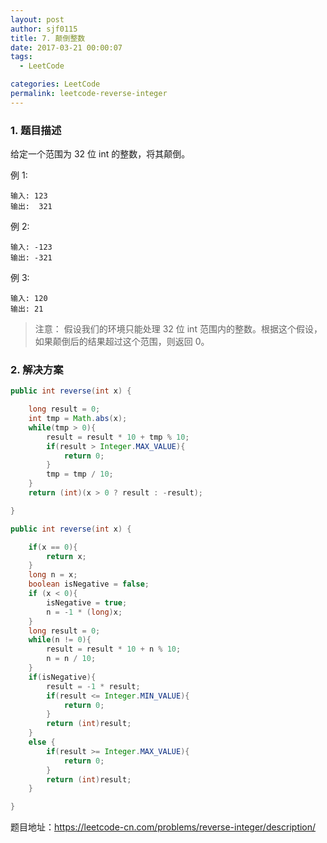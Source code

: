 ```yaml
---
layout: post
author: sjf0115
title: 7. 颠倒整数
date: 2017-03-21 00:00:07
tags:
  - LeetCode

categories: LeetCode
permalink: leetcode-reverse-integer
---
```


### 1. 题目描述

给定一个范围为 32 位 int 的整数，将其颠倒。

例 1:
```
输入: 123
输出:  321
```

例 2:
```
输入: -123
输出: -321
```

例 3:
```
输入: 120
输出: 21
```
> 注意： 假设我们的环境只能处理 32 位 int 范围内的整数。根据这个假设，如果颠倒后的结果超过这个范围，则返回 0。

### 2. 解决方案

```java
public int reverse(int x) {

    long result = 0;
    int tmp = Math.abs(x);
    while(tmp > 0){
        result = result * 10 + tmp % 10;
        if(result > Integer.MAX_VALUE){
            return 0;
        }
        tmp = tmp / 10;
    }
    return (int)(x > 0 ? result : -result);

}
```

```java
public int reverse(int x) {

    if(x == 0){
        return x;
    }
    long n = x;
    boolean isNegative = false;
    if (x < 0){
        isNegative = true;
        n = -1 * (long)x;
    }
    long result = 0;
    while(n != 0){
        result = result * 10 + n % 10;
        n = n / 10;
    }
    if(isNegative){
        result = -1 * result;
        if(result <= Integer.MIN_VALUE){
            return 0;
        }
        return (int)result;
    }
    else {
        if(result >= Integer.MAX_VALUE){
            return 0;
        }
        return (int)result;
    }

}
```

题目地址：https://leetcode-cn.com/problems/reverse-integer/description/
